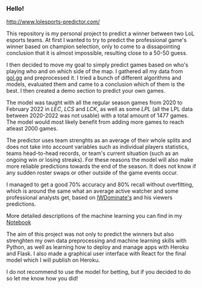 ### Hello!

http://www.lolesports-predictor.com/

This repository is my personal project to predict a winner between two LoL esports teams. At first I wanted to try to predict the professional game's winner based on champion selection, only to come to a dissapointing conclusion that it is almost impossible, resulting close to a 50-50 guess.

I then decided to move my goal to simply predict games based on who's playing who and on which side of the map. I gathered all my data from [gol.gg](https://gol.gg/esports/home/) and preprocessed it. I tried a bunch of different algorithms and models, evaluated them and came to a conclusion which of them is the best. I then created a demo section to predict your own games.

The model was taught with all the regular season games from 2020 to February 2022 in *LEC*, *LCS* and *LCK*, as well as some *LPL* (all the LPL data between 2020-2022 was not usable) with a total amount of 1477 games. The model would most likely benefit from adding more games to reach atleast 2000 games.

The predictor uses team strenghts as an average of their whole splits and does not take into account variables such as individual players statistics, teams head-to-head records, or team's current situation (such as an ongoing win or losing streaks). For these reasons the model will also make more reliable predictions towards the end of the season. It does not know if any sudden roster swaps or other outside of the game events occur.

I managed to get a good 70% accuracy and 80% recall without overfitting, which is around the same what an average active watcher and some professional analysts get, based on [IWDominate's](https://www.twitch.tv/iwilldominate) and his viewers predictions.

More detailed descriptions of the machine learning you can find in my [Notebook](https://github.com/SamuelAitamaa/lolesports-predictor/blob/main/model-notebook/modelNotebook.ipynb)

The aim of this project was not only to predict the winners but also strenghten my own data preprocessing and machine learning skills with Python, as well as learning how to deploy and manage apps with Heroku and Flask. I also made a graphical user interface with React for the final model which I will publish on Heroku.

I do not recommend to use the model for betting, but if you decided to do so let me know how you did!